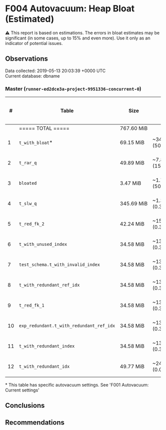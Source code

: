 # F004 Autovacuum: Heap Bloat (Estimated) #
:warning: This report is based on estimations. The errors in bloat estimates may be significant (in some cases, up to 15% and even more). Use it only as an indicator of potential issues.

## Observations ##
Data collected: 2019-05-13 20:03:39 +0000 UTC  
Current database: dbname  


### Master (`runner-ed2dce3a-project-9951336-concurrent-0`) ###


  

| \# | Table | Size | Extra | &#9660;&nbsp;Estimated bloat | Est. bloat, bytes | Est. bloat ratio, % | Live | Last vacuum | Fillfactor |
|---|----|------|-------|------------------------------|------------------|--------------------|------|-------------|------------|
|&nbsp;|===== TOTAL ===== |767.60&nbsp;MiB ||46.56&nbsp;MiB |48,816,128 |6.07||||
|1 |`t_with_bloat`\* |69.15&nbsp;MiB |~34.71&nbsp;MiB (50.19%)|34.71&nbsp;MiB |36,388,864 | **50.19** |~34.44&nbsp;MiB | 2019-05-13 20:01:59  |100 |
|2 |`t_rar_q` |49.89&nbsp;MiB |~7.80&nbsp;MiB (15.63%)|7.80&nbsp;MiB |8,175,616 |15.63 |~42.09&nbsp;MiB | 2019-05-13 20:02:04  |100 |
|3 |`bloated` |3.47&nbsp;MiB |~1.74&nbsp;MiB (50.11%)|1.74&nbsp;MiB |1,818,624 | **50.11** |~1.73&nbsp;MiB | 2019-05-13 20:01:59  |100 |
|4 |`t_slw_q` |345.69&nbsp;MiB |~1.36&nbsp;MiB (0.39%)|1.36&nbsp;MiB |1,417,216 |0.39 |~344.34&nbsp;MiB | 2019-05-13 20:01:59  |100 |
|5 |`t_red_fk_2` |42.24&nbsp;MiB |~152.00&nbsp;KiB (0.35%)|152.00&nbsp;KiB |155,648 |0.35 |~42.09&nbsp;MiB | 2019-05-13 20:01:59  |100 |
|6 |`t_with_unused_index` |34.58&nbsp;MiB |~136.00&nbsp;KiB (0.38%)|136.00&nbsp;KiB |139,264 |0.38 |~34.44&nbsp;MiB | 2019-05-13 20:02:04  |100 |
|7 |`test_schema.t_with_invalid_index` |34.58&nbsp;MiB |~136.00&nbsp;KiB (0.38%)|136.00&nbsp;KiB |139,264 |0.38 |~34.44&nbsp;MiB | 2019-05-13 20:01:59  |100 |
|8 |`t_with_redundant_ref_idx` |34.58&nbsp;MiB |~136.00&nbsp;KiB (0.38%)|136.00&nbsp;KiB |139,264 |0.38 |~34.44&nbsp;MiB | 2019-05-13 20:02:04  |100 |
|9 |`t_red_fk_1` |34.58&nbsp;MiB |~136.00&nbsp;KiB (0.38%)|136.00&nbsp;KiB |139,264 |0.38 |~34.44&nbsp;MiB | 2019-05-13 20:01:59  |100 |
|10 |`exp_redundant.t_with_redundant_ref_idx` |34.58&nbsp;MiB |~136.00&nbsp;KiB (0.38%)|136.00&nbsp;KiB |139,264 |0.38 |~34.44&nbsp;MiB | 2019-05-13 20:01:59  |100 |
|11 |`t_with_redundant_index` |34.58&nbsp;MiB |~136.00&nbsp;KiB (0.38%)|136.00&nbsp;KiB |139,264 |0.38 |~34.44&nbsp;MiB | 2019-05-13 20:02:04  |100 |
|12 |`t_with_redundant_idx` |49.77&nbsp;MiB |~24.00&nbsp;KiB (0.05%)|24.00&nbsp;KiB |24,576 |0.05 |~49.75&nbsp;MiB | 2019-05-13 20:02:04  |100 |

\* This table has specific autovacuum settings. See 'F001 Autovacuum: Current settings'

## Conclusions ##


## Recommendations ##

